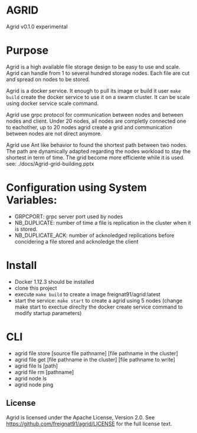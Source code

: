 # AGRID

Agrid v0.1.0 experimental

# Purpose

Agrid is a high available file storage design to be easy to use and scale. Agrid can handle from 1 to several hundred storage nodes. Each file are cut and spread on nodes to be stored.

Agrid is a docker service. It enough to pull its image or build it user `make build` create the docker service to use it on a swarm cluster. It can be scale using docker service scale command.

Agrid use grpc protocol for communication between nodes and between nodes and client. Under 20 nodes, all nodes are completly connected one to eachother, up to 20 nodes agrid create a grid and communication between nodes are not direct anymore. 

Agrid use Ant like behavior to found the shortest path between two nodes. The path are dynamically adapted regarding the nodes workload to stay the shortest in term of time. The grid become more efficiente while it is used. see: ./docs/Agrid-grid-building.pptx


# Configuration using System Variables:


- GRPCPORT:               grpc server port used by nodes
- NB_DUPLICATE:           number of time a file is replication in the cluster when it is stored.
- NB_DUPLICATE_ACK:       number of acknoledged replications before concidering a file stored and acknoledge the client


# Install


- Docker 1.12.3 should be installed 
- clone this project
- execute `make build` to create a image freignat91/agrid:latest
- start the service: `make start` to create a agrid using 5 nodes (change make start to exectue direclty the docker create service command to modify startup parameters)


# CLI


- agrid file store [source file pathname] [file pathname in the cluster]
- agrid file get [file pathname in the cluster] [file pathname to write]
- agrid file ls [path]
- agrid file rm [pathname]
- agrid node ls
- agrid node ping

## License

Agrid is licensed under the Apache License, Version 2.0. See https://github.com/freignat91/agrid/LICENSE
for the full license text.

